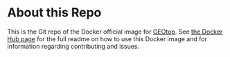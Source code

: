 # About this Repo

This is the Git repo of the Docker official image for [GEOtop](https://hub.docker.com/r/omslab/geotop/). See [the Docker Hub page](https://hub.docker.com/r/omslab/geotop/) for the full readme on how to use this Docker image and for information regarding contributing and issues.
